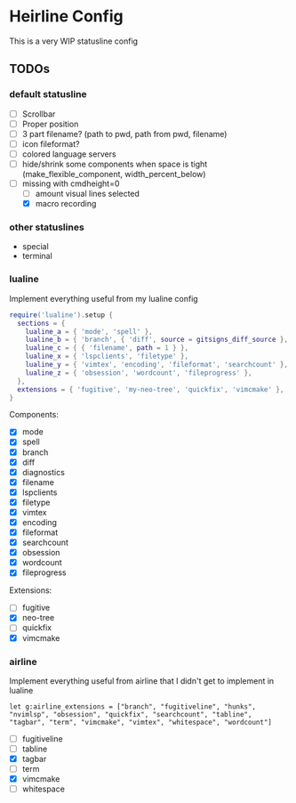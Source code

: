# Heirline Config

This is a very WIP statusline config

## TODOs
### default statusline
- [ ] Scrollbar
- [ ] Proper position
- [ ] 3 part filename? (path to pwd, path from pwd, filename)
- [ ] icon fileformat?
- [ ] colored language servers
- [ ] hide/shrink some components when space is tight (make_flexible_component, width_percent_below)
- [ ] missing with cmdheight=0
  - [ ] amount visual lines selected
  - [x] macro recording

### other statuslines
- special
- terminal

### lualine
Implement everything useful from my lualine config
```lua
require('lualine').setup {
  sections = {
    lualine_a = { 'mode', 'spell' },
    lualine_b = { 'branch', { 'diff', source = gitsigns_diff_source }, 'diagnostics' },
    lualine_c = { { 'filename', path = 1 } },
    lualine_x = { 'lspclients', 'filetype' },
    lualine_y = { 'vimtex', 'encoding', 'fileformat', 'searchcount' },
    lualine_z = { 'obsession', 'wordcount', 'fileprogress' },
  },
  extensions = { 'fugitive', 'my-neo-tree', 'quickfix', 'vimcmake' },
}
```
Components:
- [x] mode
- [x] spell
- [x] branch
- [x] diff
- [x] diagnostics
- [x] filename
- [x] lspclients
- [x] filetype
- [x] vimtex
- [x] encoding
- [x] fileformat
- [x] searchcount
- [x] obsession
- [x] wordcount
- [x] fileprogress

Extensions:
- [ ] fugitive
- [x] neo-tree
- [ ] quickfix
- [x] vimcmake

### airline
Implement everything useful from airline that I didn't get to implement in lualine
```vim
let g:airline_extensions = ["branch", "fugitiveline", "hunks", "nvimlsp", "obsession", "quickfix", "searchcount", "tabline", "tagbar", "term", "vimcmake", "vimtex", "whitespace", "wordcount"]
```
- [ ] fugitiveline
- [ ] tabline
- [x] tagbar
- [ ] term
- [x] vimcmake
- [ ] whitespace
